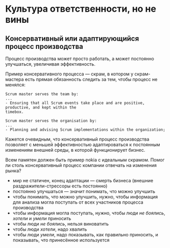 # Культура ответственности, но не вины

## Консервативный или адаптирующийся процесс производства

Процесс производства может просто работать, а может постоянно улучшаться, увеличивая эффективность.

Пример консервативного процесса — скрам, в котором у скрам-мастера есть прямая обязанность следить за тем, чтобы процесс не менялся:

```
Scrum master serves the team by:
...
- Ensuring that all Scrum events take place and are positive, productive, and kept within the
timebox.

Scrum master serves the organisation by:
...
- Planning and advising Scrum implementations within the organization;
```

Кажется очевидным, что консервативный процесс производства позволяет с меньшей эффективностью адаптироваться к постоянным изменениям внешней среды, в которой функционирует бизнес.

Всем памятен должен быть пример nokia с идеальным скрамом. Помог ли столь консервативный процесс компании отвечать на изменения рынка?
- мир не статичен, конец адаптации — смерть бизнеса (внешние раздражители-стрессоры есть постоянно)
- постоянно улучшаться — значит понимать, что можно улучшить
- чтобы понимать, что можно улучшить, нужно, чтобы информация для анализа могла поступать от всех участников процесса производства
- чтобы информация могла поступать, нужно, чтобы люди _не боялись_, _хотели_ и _умели_ приносить
- чтобы люди _не боялись_, нельзя виноватить
- чтобы люди _хотели_, надо хвалить
- чтобы люди _умели_, надо показывать, как правильно приносить, и показывать, что принесённое используется



